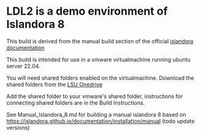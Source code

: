 # LDL2 is a demo environment of Islandora 8 

This build is derived from the manual build section of the official [islandora documentation](https://islandora.github.io/documentation/installation/manual/introduction/)

This build is intended for use in a vmware virtualmachine running ubuntu server 22.04.

You will need shared folders enabled on the virtualmachine. Download the shared folders from the [LSU Onedrive](https://lsumail2.sharepoint.com/:f:/r/sites/Team-LIB-WebDev/Shared%20Documents/LDL/LDL-2/islandora8_Build_Instructions/shared_vmware_files_for_building?csf=1&web=1&e=shMeyd)

Add the shared folder to your vmware's shared folder, instructions for connecting shared folders are in the Build Instructions.

See Manual_Islandora_8.md for building a manual islandora 8 based on https://islandora.github.io/documentation/installation/manual (todo update versions)

